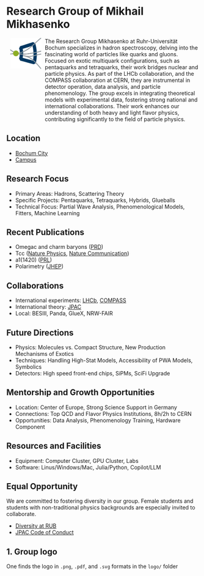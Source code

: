 # Research Group of Mikhail Mikhasenko

<div style="display: flex;">
    <div style="flex: 20%;">
        <div style="text-align: center;">
            <img src="logo/ep1mikhasenko_logo.svg" alt="Group Logo" width="80%"/>
        </div>
    </div>
    <div style="flex: 80%;">
        The Research Group Mikhasenko at Ruhr-Universität Bochum specializes in hadron spectroscopy, delving into the fascinating world of particles like quarks and gluons.
        Focused on exotic multiquark configurations, such as pentaquarks and tetraquarks, their work bridges nuclear and particle physics. As part of the LHCb collaboration, and the COMPASS collaboration  at CERN, they are instrumental in detector operation, data analysis, and particle phenomenology. The group excels in integrating theoretical models with experimental data, fostering strong national and international collaborations. Their work enhances our understanding of both heavy and light flavor physics, contributing significantly to the field of particle physics.
    </div>
</div>

## Location

- [Bochum City](https://maps.app.goo.gl/jhP9Tc6zo5K9ewBu8)
- [Campus](https://maps.app.goo.gl/uyEPZsB8Ep3vmPsG9)

## Research Focus

- Primary Areas: Hadrons, Scattering Theory
- Specific Projects: Pentaquarks, Tetraquarks, Hybrids, Glueballs
- Technical Focus: Partial Wave Analysis, Phenomenological Models, Fitters, Machine Learning

## Recent Publications

- Omegac and charm baryons ([PRD](https://inspirehep.net/literature/1879440))
- Tcc ([Nature Physics](https://inspirehep.net/literature/1915457), [Nature Communication](https://inspirehep.net/literature/1915358))
- a1(1420) ([PRL](https://inspirehep.net/literature/1800396))
- Polarimetry ([JHEP](https://inspirehep.net/literature/2623821))

## Collaborations

- International experiments: [LHCb](https://lhcb-outreach.web.cern.ch/), [COMPASS](https://wwwcompass.cern.ch/)
- International theory: [JPAC](https://www.jpac-physics.org/)
- Local: BESIII, Panda, GlueX, NRW-FAIR

## Future Directions

- Physics: Molecules vs. Compact Structure, New Production Mechanisms of Exotics
- Techniques: Handling High-Stat Models, Accessibility of PWA Models, Symbolics
- Detectors: High speed front-end chips, SiPMs, SciFi Upgrade

## Mentorship and Growth Opportunities

- Location: Center of Europe, Strong Science Support in Germany
- Connections: Top QCD and Flavor Physics Institutions, 8h/2h to CERN
- Opportunities: Data Analysis, Phenomenology Training, Hardware Component

## Resources and Facilities

- Equipment: Computer Cluster, GPU Cluster, Labs
- Software: Linus/Windows/Mac, Julia/Python, Copilot/LLM

## Equal Opportunity

We are committed to fostering diversity in our group.
Female students and students with non-traditional physics backgrounds are especially invited to collaborate.

- [Diversity at RUB](https://uni.ruhr-uni-bochum.de/en/diversity)
- [JPAC Code of Conduct](https://www.jpac-physics.org/material/code-of-conduct)

## 1. Group logo

One finds the logo in `.png`, `.pdf`, and `.svg` formats in the `logo/` folder
